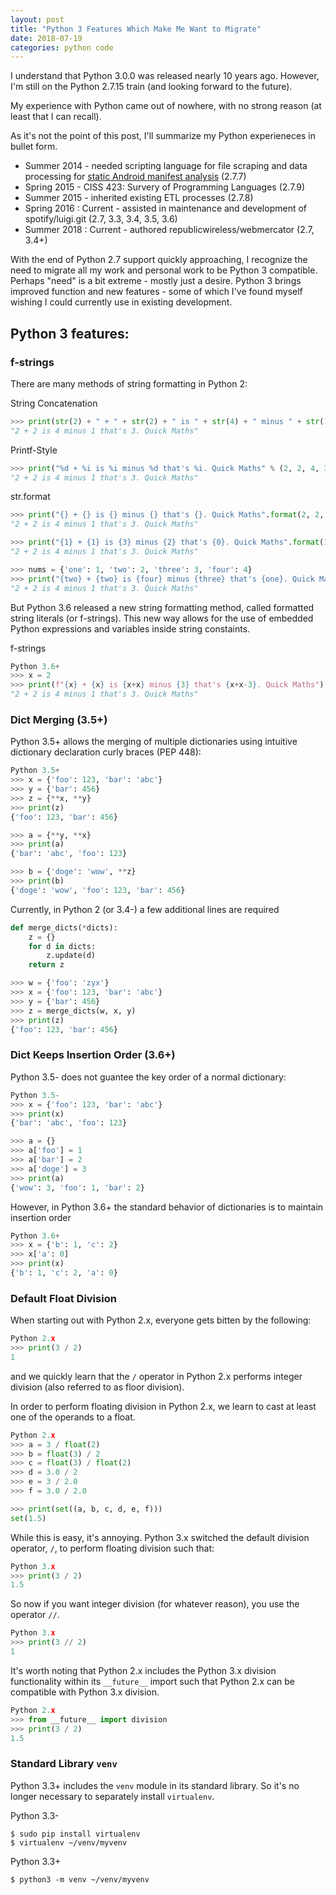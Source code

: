 ```yaml
---
layout: post
title: "Python 3 Features Which Make Me Want to Migrate"
date: 2018-07-19
categories: python code
---
```


I understand that Python 3.0.0 was released nearly 10 years ago. However, I'm still on the Python 2.7.15 train (and looking forward to the future).

My experience with Python came out of nowhere, with no strong reason (at least that I can recall).

As it's not the point of this post, I'll summarize my Python experieneces in bullet form.

* Summer 2014 - needed scripting language for file scraping and data processing for [static Android manifest analysis](https://ieeexplore.ieee.org/document/7035780/) (2.7.7)
* Spring 2015 - CISS 423: Survery of Programming Languages (2.7.9)
* Summer 2015 - inherited existing ETL processes (2.7.8)
* Spring 2016 : Current - assisted in maintenance and development of spotify/luigi.git (2.7, 3.3, 3.4, 3.5, 3.6)
* Summer 2018 : Current - authored republicwireless/webmercator (2.7, 3.4+)

With the end of Python 2.7 support quickly approaching, I recognize the need to migrate all my work and personal work to be Python 3 compatible. Perhaps "need" is a bit extreme - mostly just a desire. Python 3 brings improved function and new features - some of which I've found myself wishing I could currently use in existing development.


## Python 3 features:

### f-strings
There are many methods of string formatting in Python 2:

String Concatenation
```python
>>> print(str(2) + " + " + str(2) + " is " + str(4) + " minus " + str(1) + " that's " + str(3) + ". Quick Maths")
"2 + 2 is 4 minus 1 that's 3. Quick Maths"
```

Printf-Style
```python
>>> print("%d + %i is %i minus %d that's %i. Quick Maths" % (2, 2, 4, 3, 1))
"2 + 2 is 4 minus 1 that's 3. Quick Maths"
```

str.format
```python
>>> print("{} + {} is {} minus {} that's {}. Quick Maths".format(2, 2, 4, 3, 1))
"2 + 2 is 4 minus 1 that's 3. Quick Maths"

>>> print("{1} + {1} is {3} minus {2} that's {0}. Quick Maths".format(1, 2, 3, 4))
"2 + 2 is 4 minus 1 that's 3. Quick Maths"

>>> nums = {'one': 1, 'two': 2, 'three': 3, 'four': 4}
>>> print("{two} + {two} is {four} minus {three} that's {one}. Quick Maths".format(**nums))
"2 + 2 is 4 minus 1 that's 3. Quick Maths"
```

But Python 3.6 released a new string formatting method, called formatted string literals (or f-strings). This new way allows for the use of embedded Python expressions and variables inside string constaints.

f-strings
```python
Python 3.6+
>>> x = 2
>>> print(f"{x} + {x} is {x+x} minus {3} that's {x+x-3}. Quick Maths")
"2 + 2 is 4 minus 1 that's 3. Quick Maths"
```

### Dict Merging (3.5+)

Python 3.5+ allows the merging of multiple dictionaries using intuitive dictionary declaration curly braces (PEP 448):

```python
Python 3.5+
>>> x = {'foo': 123, 'bar': 'abc'}
>>> y = {'bar': 456}
>>> z = {**x, **y}
>>> print(z)
{'foo': 123, 'bar': 456}

>>> a = {**y, **x}
>>> print(a)
{'bar': 'abc', 'foo': 123}

>>> b = {'doge': 'wow', **z}
>>> print(b)
{'doge': 'wow', 'foo': 123, 'bar': 456}
```

Currently, in Python 2 (or 3.4-) a few additional lines are required

```python
def merge_dicts(*dicts):
    z = {}
    for d in dicts:
        z.update(d)
    return z

>>> w = {'foo': 'zyx'}
>>> x = {'foo': 123, 'bar': 'abc'}
>>> y = {'bar': 456}
>>> z = merge_dicts(w, x, y)
>>> print(z)
{'foo': 123, 'bar': 456}
```


### Dict Keeps Insertion Order (3.6+)

Python 3.5- does not guantee the key order of a normal dictionary:

```python
Python 3.5-
>>> x = {'foo': 123, 'bar': 'abc'}
>>> print(x)
{'bar': 'abc', 'foo': 123}

>>> a = {}
>>> a['foo'] = 1
>>> a['bar'] = 2
>>> a['doge'] = 3
>>> print(a)
{'wow': 3, 'foo': 1, 'bar': 2}
```

However, in Python 3.6+ the standard behavior of dictionaries is to maintain insertion order

```python
Python 3.6+
>>> x = {'b': 1, 'c': 2}
>>> x['a': 0]
>>> print(x)
{'b': 1, 'c': 2, 'a': 0}
```


### Default Float Division

When starting out with Python 2.x, everyone gets bitten by the following:

```python
Python 2.x
>>> print(3 / 2)
1
```

and we quickly learn that the `/` operator in Python 2.x performs integer division (also referred to as floor division).

In order to perform floating division in Python 2.x, we learn to cast at least one of the operands to a float.

```python
Python 2.x
>>> a = 3 / float(2)
>>> b = float(3) / 2
>>> c = float(3) / float(2)
>>> d = 3.0 / 2
>>> e = 3 / 2.0
>>> f = 3.0 / 2.0

>>> print(set((a, b, c, d, e, f)))
set(1.5)
```

While this is easy, it's annoying. Python 3.x switched the default division operator, `/`, to perform floating division such that:

```python
Python 3.x
>>> print(3 / 2)
1.5
```

So now if you want integer division (for whatever reason), you use the operator `//`.

```python
Python 3.x
>>> print(3 // 2)
1
```

It's worth noting that Python 2.x includes the Python 3.x division functionality within its `__future__` import such that Python 2.x can be compatible with Python 3.x division.

```python
Python 2.x
>>> from __future__ import division
>>> print(3 / 2)
1.5
```


### Standard Library `venv`

Python 3.3+ includes the `venv` module in its standard library. So it's no longer necessary to separately install `virtualenv`.

Python 3.3-
```shell
$ sudo pip install virtualenv
$ virtualenv ~/venv/myvenv
```

Python 3.3+
```shell
$ python3 -m venv ~/venv/myvenv
```
